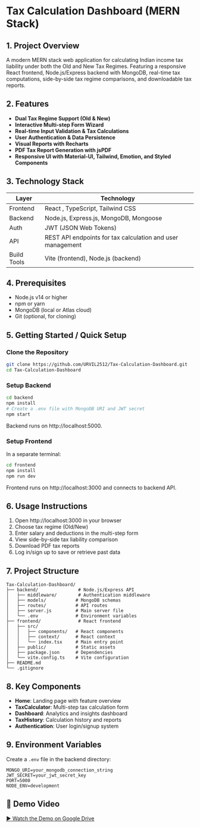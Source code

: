 # Tax Calculation Dashboard (MERN Stack)

## 1. Project Overview
A modern MERN stack web application for calculating Indian income tax liability under both the Old and New Tax Regimes. Featuring a responsive React frontend, Node.js/Express backend with MongoDB, real-time tax computations, side-by-side tax regime comparisons, and downloadable tax reports.

## 2. Features
- **Dual Tax Regime Support (Old & New)**
- **Interactive Multi-step Form Wizard**
- **Real-time Input Validation & Tax Calculations**
- **User Authentication & Data Persistence**
- **Visual Reports with Recharts**
- **PDF Tax Report Generation with jsPDF**
- **Responsive UI with Material-UI, Tailwind, Emotion, and Styled Components**

## 3. Technology Stack
| Layer | Technology |
|-------|------------|
| Frontend | React , TypeScript, Tailwind CSS |
| Backend | Node.js, Express.js, MongoDB, Mongoose |
| Auth | JWT (JSON Web Tokens) |
| API | REST API endpoints for tax calculation and user management |
| Build Tools | Vite (frontend), Node.js (backend) |

## 4. Prerequisites
- Node.js v14 or higher
- npm or yarn
- MongoDB (local or Atlas cloud)
- Git (optional, for cloning)

## 5. Getting Started / Quick Setup

### Clone the Repository
```bash
git clone https://github.com/URVIL2512/Tax-Calculation-Dashboard.git
cd Tax-Calculation-Dashboard
```

### Setup Backend
```bash
cd backend
npm install
# Create a .env file with MongoDB URI and JWT secret
npm start
```
Backend runs on http://localhost:5000.

### Setup Frontend
In a separate terminal:
```bash
cd frontend
npm install
npm run dev
```
Frontend runs on http://localhost:3000 and connects to backend API.

## 6. Usage Instructions
1. Open http://localhost:3000 in your browser
2. Choose tax regime (Old/New)
3. Enter salary and deductions in the multi-step form
4. View side-by-side tax liability comparison
5. Download PDF tax reports
6. Log in/sign up to save or retrieve past data

## 7. Project Structure
```
Tax-Calculation-Dashboard/
├── backend/               # Node.js/Express API
│   ├── middleware/        # Authentication middleware
│   ├── models/           # MongoDB schemas
│   ├── routes/           # API routes
│   ├── server.js         # Main server file
│   └── .env              # Environment variables
├── frontend/              # React frontend
│   ├── src/
│   │   ├── components/   # React components
│   │   ├── context/      # React context
│   │   └── index.tsx     # Main entry point
│   ├── public/           # Static assets
│   ├── package.json      # Dependencies
│   └── vite.config.ts    # Vite configuration
├── README.md
└── .gitignore
```

## 8. Key Components
- **Home**: Landing page with feature overview
- **TaxCalculator**: Multi-step tax calculation form
- **Dashboard**: Analytics and insights dashboard
- **TaxHistory**: Calculation history and reports
- **Authentication**: User login/signup system

## 9. Environment Variables
Create a `.env` file in the backend directory:
```env
MONGO_URI=your_mongodb_connection_string
JWT_SECRET=your_jwt_secret_key
PORT=5000
NODE_ENV=development
```

## 🎥 Demo Video
[▶ Watch the Demo on Google Drive](https://drive.google.com/file/d/1JMUNe2MYtP-a8kGHn_vTv6N-R76F9ddL/view?usp=sharing)

